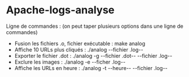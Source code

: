 # Apache-logs-analyse
Ligne de commandes : (on peut taper plusieurs options dans une ligne de commandes)
- Fusion les fichiers .o, fichier exécutable : make analog
- Affiche 10 URLs plus cliqués : ./analog --fichier .log--
- Exporter le fichier .dot : ./analog -g --fichier .dot-- --fichier .log--
- Exclure les images : ./analog -e --ficher .log--
- Affiche les URLs en heure : ./analog -t --heure-- --fichier .log-- 